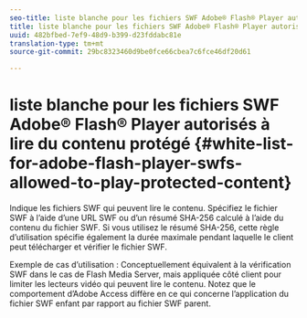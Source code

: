 ```yaml
---
seo-title: liste blanche pour les fichiers SWF Adobe® Flash® Player autorisés à lire du contenu protégé
title: liste blanche pour les fichiers SWF Adobe® Flash® Player autorisés à lire du contenu protégé
uuid: 482bfbed-7ef9-48d9-b399-d23fddabc81e
translation-type: tm+mt
source-git-commit: 29bc8323460d9be0fce66cbea7c6fce46df20d61

---
```



# liste blanche pour les fichiers SWF Adobe® Flash® Player autorisés à lire du contenu protégé {#white-list-for-adobe-flash-player-swfs-allowed-to-play-protected-content}

Indique les fichiers SWF qui peuvent lire le contenu. Spécifiez le fichier SWF à l’aide d’une URL SWF ou d’un résumé SHA-256 calculé à l’aide du contenu du fichier SWF. Si vous utilisez le résumé SHA-256, cette règle d’utilisation spécifie également la durée maximale pendant laquelle le client peut télécharger et vérifier le fichier SWF.

Exemple de cas d’utilisation : Conceptuellement équivalent à la vérification SWF dans le cas de Flash Media Server, mais appliquée côté client pour limiter les lecteurs vidéo qui peuvent lire le contenu. Notez que le comportement d’Adobe Access diffère en ce qui concerne l’application du fichier SWF enfant par rapport au fichier SWF parent.
